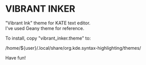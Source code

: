 # VIBRANT INKER

"Vibrant Ink" theme for KATE text editor.  
I've used Geany theme for reference.  

To install, copy "vibrant_inker.theme" to:

/home/${user}/.local/share/org.kde.syntax-highlighting/themes/

Have fun!

